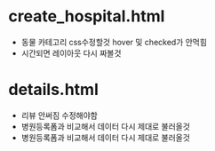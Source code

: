 # create_hospital.html

- 동물 카테고리 css수정할것 hover 및 checked가 안먹힘
- 시간되면 레이아웃 다시 짜볼것

# details.html
- 리뷰 안써짐 수정해야함
- 병원등록폼과 비교해서 데이터 다시 제대로 불러올것
- 병원등록폼과 비교해서 데이터 다시 제대로 불러올것